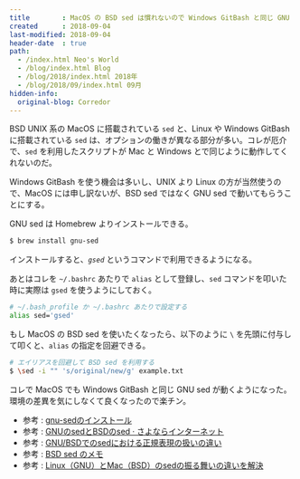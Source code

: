 ```yaml
---
title        : MacOS の BSD sed は慣れないので Windows GitBash と同じ GNU sed に変える
created      : 2018-09-04
last-modified: 2018-09-04
header-date  : true
path:
  - /index.html Neo's World
  - /blog/index.html Blog
  - /blog/2018/index.html 2018年
  - /blog/2018/09/index.html 09月
hidden-info:
  original-blog: Corredor
---
```


BSD UNIX 系の MacOS に搭載されている `sed` と、Linux や Windows GitBash に搭載されている `sed` は、オプションの働きが異なる部分が多い。コレが厄介で、`sed` を利用したスクリプトが Mac と Windows とで同じように動作してくれないのだ。

Windows GitBash を使う機会は多いし、UNIX より Linux の方が当然使うので、MacOS には申し訳ないが、BSD sed ではなく GNU sed で動いてもらうことにする。

GNU sed は Homebrew よりインストールできる。

```bash
$ brew install gnu-sed
```

インストールすると、*`gsed`* というコマンドで利用できるようになる。

あとはコレを `~/.bashrc` あたりで `alias` として登録し、`sed` コマンドを叩いた時に実際は `gsed` を使うようにしておく。

```bash
# ~/.bash_profile か ~/.bashrc あたりで設定する
alias sed='gsed'
```

もし MacOS の BSD sed を使いたくなったら、以下のように `\` を先頭に付与して叩くと、`alias` の指定を回避できる。

```bash
# エイリアスを回避して BSD sed を利用する
$ \sed -i "" 's/original/new/g' example.txt
```

コレで MacOS でも Windows GitBash と同じ GNU sed が動くようになった。環境の差異を気にしなくて良くなったので楽チン。

- 参考 : [gnu-sedのインストール](https://qiita.com/akameco/items/804970cd6655e69cc537)
- 参考 : [GNUのsedとBSDのsed · さよならインターネット](http://blog.kenjiskywalker.org/blog/2014/07/18/sed-bre/)
- 参考 : [GNU/BSDでのsedにおける正規表現の扱いの違い](https://rcmdnk.com/blog/2015/07/19/computer-gnu-bsd/)
- 参考 : [BSD sed のメモ](https://qiita.com/mattintosh4/items/4e4d44016be15333af11)
- 参考 : [Linux（GNU）とMac（BSD）のsedの振る舞いの違いを解決](https://qiita.com/narumi_888/items/e425f29b84da6b72ad62)
